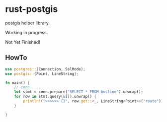 # rust-postgis
postgis helper library.


Working in progress.

Not Yet Finished!


## HowTo

```rust
use postgres::{Connection, SslMode};
use postgis::{Point, LineString};

fn main() {
    // conn ....
    let stmt = conn.prepare("SELECT * FROM busline").unwrap();
    for row in stmt.query(&[]).unwrap() {
        println!(">>>>>> {}", row.get::<_, LineString<Point>>("route"));
    }

}
```
